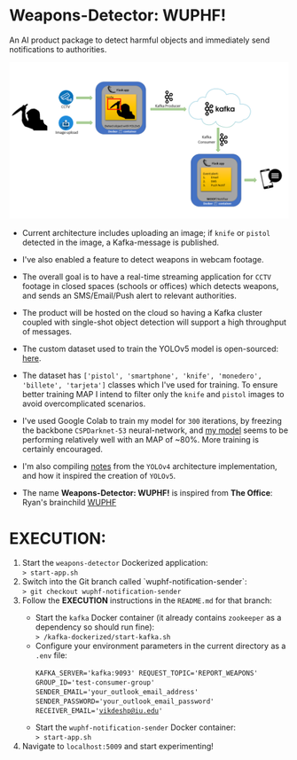 # Weapons-Detector: WUPHF!

An AI product package to detect harmful objects and immediately send notifications to authorities.

![Product phase-1](https://github.com/vikrantdeshpande09876/Weapons-Detector-WUPHF/blob/main/Documentation/Logo-creation.png)

* Current architecture includes uploading an image; if `knife` or `pistol` detected in the image, a Kafka-message is published.

* I've also enabled a feature to detect weapons in webcam footage.

* The overall goal is to have a real-time streaming application for `CCTV` footage in closed spaces (schools or offices) which detects weapons, and sends an SMS/Email/Push alert to relevant authorities.

* The product will be hosted on the cloud so having a Kafka cluster coupled with single-shot object detection will support a high throughput of messages.

* The custom dataset used to train the YOLOv5 model is open-sourced: [here](https://github.com/ari-dasci/OD-WeaponDetection/tree/master/Weapons%20and%20similar%20handled%20objects).

* The dataset has `['pistol', 'smartphone', 'knife', 'monedero', 'billete', 'tarjeta']` classes which I've used for training. To ensure better training MAP I intend to filter only the `knife` and `pistol` images to avoid overcomplicated scenarios.

* I've used Google Colab to train my model for `300` iterations, by freezing the backbone `CSPDarknet-53` neural-network, and [my model](https://github.com/vikrantdeshpande09876/Weapons-Detector-WUPHF/tree/main/weapons-detector-yolo/utils/yolov5s.pt) seems to be performing relatively well with an MAP of ~80%. More training is certainly encouraged.

* I'm also compiling [notes](https://github.com/vikrantdeshpande09876/Weapons-Detector-WUPHF/blob/main/Documentation/Yolo-v4-Notes.docx) from the `YOLOv4` architecture implementation, and how it inspired the creation of `YOLOv5`.

* The name <b>Weapons-Detector: WUPHF!</b> is inspired from <b>The Office</b>: Ryan's brainchild [WUPHF](https://www.youtube.com/watch?v=OrVskziCc4w)



# EXECUTION:

<ol>
<li>Start the <code>weapons-detector</code> Dockerized application:</li>
<code>> start-app.sh</code>

<li>Switch into the Git branch called `wuphf-notification-sender`:</li>
<code>> git checkout wuphf-notification-sender</code>

<li>Follow the <b>EXECUTION</b> instructions in the <code>README.md</code> for that branch:</li>

<ul>
<li>Start the <code>kafka</code> Docker container (it already contains <code>zookeeper</code> as a dependency so should run fine):</li>
<code>> /kafka-dockerized/start-kafka.sh</code>

<li>Configure your environment parameters in the current directory as a <code>.env</code> file:</li>

<code>KAFKA_SERVER='kafka:9093'
REQUEST_TOPIC='REPORT_WEAPONS'
GROUP_ID='test-consumer-group'
SENDER_EMAIL='your_outlook_email_address'
SENDER_PASSWORD='your_outlook_email_password'
RECEIVER_EMAIL='vikdeshp@iu.edu'</code>

<li>Start the <code>wuphf-notification-sender</code> Docker container:</li>
<code>> start-app.sh</code>
</ul>

<li>Navigate to <code>localhost:5009</code> and start experimenting!</li>
</ol>